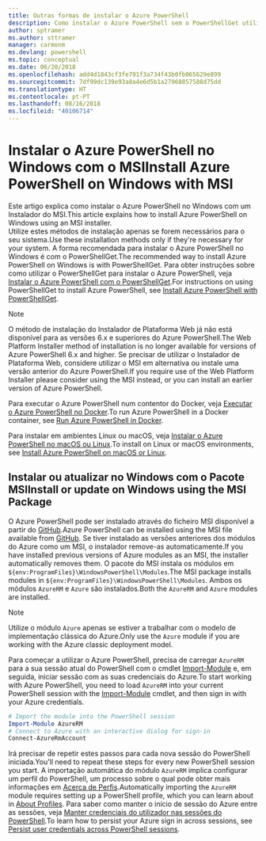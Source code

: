 ```yaml
---
title: Outras formas de instalar o Azure PowerShell
description: Como instalar o Azure PowerShell sem o PowerShellGet utilizar um MSI
author: sptramer
ms.author: sttramer
manager: carmonm
ms.devlang: powershell
ms.topic: conceptual
ms.date: 06/20/2018
ms.openlocfilehash: add4d1843cf3fe791f3a734f43b0fb065629e899
ms.sourcegitcommit: 7df99dc139e93a8a4e6d5b1a27968857588d75dd
ms.translationtype: HT
ms.contentlocale: pt-PT
ms.lasthandoff: 08/16/2018
ms.locfileid: "40106714"
---
```

# <a name="install-azure-powershell-on-windows-with-msi"></a><span data-ttu-id="55635-103">Instalar o Azure PowerShell no Windows com o MSI</span><span class="sxs-lookup"><span data-stu-id="55635-103">Install Azure PowerShell on Windows with MSI</span></span>

<span data-ttu-id="55635-104">Este artigo explica como instalar o Azure PowerShell no Windows com um Instalador do MSI.</span><span class="sxs-lookup"><span data-stu-id="55635-104">This article explains how to install Azure PowerShell on Windows using an MSI installer.</span></span>  
<span data-ttu-id="55635-105">Utilize estes métodos de instalação apenas se forem necessários para o seu sistema.</span><span class="sxs-lookup"><span data-stu-id="55635-105">Use these installation methods only if they're necessary for your system.</span></span> <span data-ttu-id="55635-106">A forma recomendada para instalar o Azure PowerShell no Windows é com o PowerShellGet.</span><span class="sxs-lookup"><span data-stu-id="55635-106">The recommended way to install Azure PowerShell on Windows is with PowerShellGet.</span></span> <span data-ttu-id="55635-107">Para obter instruções sobre como utilizar o PowerShellGet para instalar o Azure PowerShell, veja [Instalar o Azure PowerShell com o PowerShellGet](install-azurerm-ps.md).</span><span class="sxs-lookup"><span data-stu-id="55635-107">For instructions on using PowerShellGet to install Azure PowerShell, see [Install Azure PowerShell with PowerShellGet](install-azurerm-ps.md).</span></span>

> [!NOTE]
> <span data-ttu-id="55635-108">O método de instalação do Instalador de Plataforma Web já não está disponível para as versões 6.x e superiores do Azure PowerShell.</span><span class="sxs-lookup"><span data-stu-id="55635-108">The Web Platform Installer method of installation is no longer available for versions of Azure PowerShell 6.x and higher.</span></span> <span data-ttu-id="55635-109">Se precisar de utilizar o Instalador de Plataforma Web, considere utilizar o MSI em alternativa ou instale uma versão anterior do Azure PowerShell.</span><span class="sxs-lookup"><span data-stu-id="55635-109">If you require use of the Web Platform Installer please consider using the MSI instead, or you can install an earlier version of Azure PowerShell.</span></span>

<span data-ttu-id="55635-110">Para executar o Azure PowerShell num contentor do Docker, veja [Executar o Azure PowerShell no Docker](azurerm-ps-in-docker.md).</span><span class="sxs-lookup"><span data-stu-id="55635-110">To run Azure PowerShell in a Docker container, see [Run Azure PowerShell in Docker](azurerm-ps-in-docker.md).</span></span>

<span data-ttu-id="55635-111">Para instalar em ambientes Linux ou macOS, veja [Instalar o Azure PowerShell no macOS ou Linux](install-azurermps-maclinux.md).</span><span class="sxs-lookup"><span data-stu-id="55635-111">To install on Linux or macOS environments, see [Install Azure PowerShell on macOS or Linux](install-azurermps-maclinux.md).</span></span>

## <a name="install-or-update-on-windows-using-the-msi-package"></a><span data-ttu-id="55635-112">Instalar ou atualizar no Windows com o Pacote MSI</span><span class="sxs-lookup"><span data-stu-id="55635-112">Install or update on Windows using the MSI Package</span></span>

<span data-ttu-id="55635-113">O Azure PowerShell pode ser instalado através do ficheiro MSI disponível a partir do [GitHub](https://github.com/Azure/azure-powershell/releases/latest).</span><span class="sxs-lookup"><span data-stu-id="55635-113">Azure PowerShell can be installed using the MSI file available from [GitHub](https://github.com/Azure/azure-powershell/releases/latest).</span></span> <span data-ttu-id="55635-114">Se tiver instalado as versões anteriores dos módulos do Azure como um MSI, o instalador remove-as automaticamente.</span><span class="sxs-lookup"><span data-stu-id="55635-114">If you have installed previous versions of Azure modules as an MSI, the installer automatically removes them.</span></span> <span data-ttu-id="55635-115">O pacote do MSI instala os módulos em `${env:ProgramFiles}\WindowsPowerShell\Modules`.</span><span class="sxs-lookup"><span data-stu-id="55635-115">The MSI package installs modules in `${env:ProgramFiles}\WindowsPowerShell\Modules`.</span></span> <span data-ttu-id="55635-116">Ambos os módulos `AzureRM` e `Azure` são instalados.</span><span class="sxs-lookup"><span data-stu-id="55635-116">Both the `AzureRM` and `Azure` modules are installed.</span></span>

> [!NOTE]
> <span data-ttu-id="55635-117">Utilize o módulo `Azure` apenas se estiver a trabalhar com o modelo de implementação clássica do Azure.</span><span class="sxs-lookup"><span data-stu-id="55635-117">Only use the `Azure` module if you are working with the Azure classic deployment model.</span></span>

<span data-ttu-id="55635-118">Para começar a utilizar o Azure PowerShell, precisa de carregar `AzureRM` para a sua sessão atual do PowerShell com o cmdlet [Import-Module](/powershell/module/Microsoft.PowerShell.Core/Import-Module) e, em seguida, iniciar sessão com as suas credenciais do Azure.</span><span class="sxs-lookup"><span data-stu-id="55635-118">To start working with Azure PowerShell, you need to load `AzureRM` into your current PowerShell session with the [Import-Module](/powershell/module/Microsoft.PowerShell.Core/Import-Module) cmdlet, and then sign in with your Azure credentials.</span></span>

```powershell
# Import the module into the PowerShell session
Import-Module AzureRM
# Connect to Azure with an interactive dialog for sign-in
Connect-AzureRmAccount
```

<span data-ttu-id="55635-119">Irá precisar de repetir estes passos para cada nova sessão do PowerShell iniciada.</span><span class="sxs-lookup"><span data-stu-id="55635-119">You'll need to repeat these steps for every new PowerShell session you start.</span></span> <span data-ttu-id="55635-120">A importação automática do módulo `AzureRM` implica configurar um perfil do PowerShell, um processo sobre o qual pode obter mais informações em [Acerca de Perfis](/powershell/module/microsoft.powershell.core/about/about_profiles).</span><span class="sxs-lookup"><span data-stu-id="55635-120">Automatically importing the `AzureRM` module requires setting up a PowerShell profile, which you can learn about in [About Profiles](/powershell/module/microsoft.powershell.core/about/about_profiles).</span></span>
<span data-ttu-id="55635-121">Para saber como manter o início de sessão do Azure entre as sessões, veja [Manter credenciais do utilizador nas sessões do PowerShell](context-persistence.md).</span><span class="sxs-lookup"><span data-stu-id="55635-121">To learn how to persist your Azure sign in across sessions, see [Persist user credentials across PowerShell sessions](context-persistence.md).</span></span>